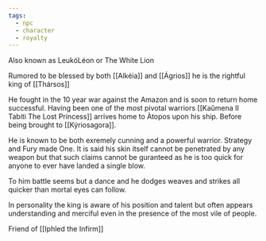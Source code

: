 ```yaml
---
tags:
  - npc
  - character
  - royalty
---
```


Also known as LeukóLéon or The White Lion

Rumored to be blessed by both [[Alkéia]] and [[Ágrios]] he is the rightful king of [[Thársos]]

He fought in the 10 year war against the Amazon and is soon to return home successful. Having been one of the most pivotal warriors [[Kaûmena II Tabiti The Lost Princess]] arrives home to Àtopos upon his ship. Before being brought to [[Kýriosagora]].

He is known to be both exremely cunning and a powerful warrior. Strategy and Fury made One. It is said his skin itself cannot be penetrated by any weapon but that such claims cannot be guranteed as he is too quick for anyone to ever have landed a single blow.

To him battle seems but a dance and he dodges weaves and strikes all quicker than mortal eyes can follow.

In personality the king is aware of his position and talent but often appears understanding and merciful even in the presence of the most vile of people. 

Friend of [[Iphled the Infirm]]